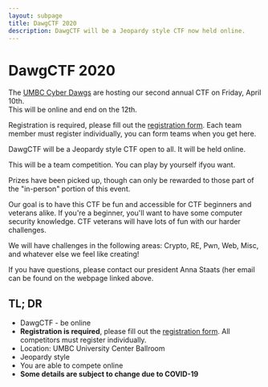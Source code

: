 ```yaml
---
layout: subpage
title: DawgCTF 2020
description: DawgCTF will be a Jeopardy style CTF now held online.
---
```


# DawgCTF 2020

The [UMBC Cyber Dawgs](http://umbccd.umbc.edu/) are hosting our second annual CTF on Friday, April 10th.  
This will be online and end on the 12th.

Registration is required, please fill out the [registration form](https://umbccd.io/). 
Each team member must register individually, you can form teams when you get here.

DawgCTF will be a Jeopardy style CTF open to all. 
It will be held online.

This will be a team competition. 
You can play by yourself ifyou want.

Prizes have been picked up, though can only be rewarded to those part of the "in-person" portion of this event.

Our goal is to have this CTF be fun and accessible for CTF beginners and veterans alike. 
If you're a beginner, you'll want to have some computer security knowledge. 
CTF veterans will have lots of fun with our harder challenges.

We will have challenges in the following areas: Crypto, RE, Pwn, Web, Misc, and whatever else we feel like creating!

If you have questions, please contact our president Anna Staats (her email can be found on the webpage linked above.

## TL; DR

* DawgCTF - be online
* **Registration is required**, please fill out the [registration form](https://umbccd.io). All competitors must register individually.
* Location: UMBC University Center Ballroom
* Jeopardy style
* You are able to compete online
* **Some details are subject to change due to COVID-19**
